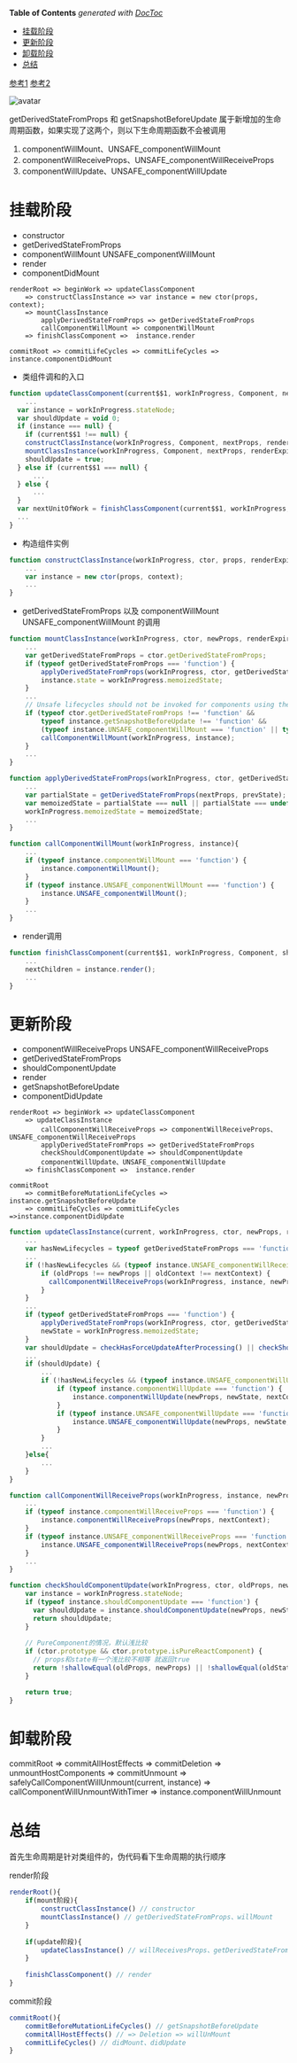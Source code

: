 <!-- START doctoc generated TOC please keep comment here to allow auto update -->
<!-- DON'T EDIT THIS SECTION, INSTEAD RE-RUN doctoc TO UPDATE -->
**Table of Contents**  *generated with [DocToc](https://github.com/thlorenz/doctoc)*

- [挂载阶段](#%E6%8C%82%E8%BD%BD%E9%98%B6%E6%AE%B5)
- [更新阶段](#%E6%9B%B4%E6%96%B0%E9%98%B6%E6%AE%B5)
- [卸载阶段](#%E5%8D%B8%E8%BD%BD%E9%98%B6%E6%AE%B5)
- [总结](#%E6%80%BB%E7%BB%93)

<!-- END doctoc generated TOC please keep comment here to allow auto update -->

 
 
[参考1](https://juejin.im/post/5b6f1800f265da282d45a79a#heading-7)
[参考2](https://projects.wojtekmaj.pl/react-lifecycle-methods-diagram/)

![avatar](../../images/react/react-2020/lifecycle-1.png)

getDerivedStateFromProps 和 getSnapshotBeforeUpdate 属于新增加的生命周期函数，如果实现了这两个，则以下生命周期函数不会被调用
1. componentWillMount、UNSAFE_componentWillMount
2. componentWillReceiveProps、UNSAFE_componentWillReceiveProps
3. componentWillUpdate、UNSAFE_componentWillUpdate

# 挂载阶段
- constructor
- getDerivedStateFromProps
- componentWillMount UNSAFE_componentWillMount
- render
- componentDidMount

```
renderRoot => beginWork => updateClassComponent 
    => constructClassInstance => var instance = new ctor(props, context);
    => mountClassInstance
        applyDerivedStateFromProps => getDerivedStateFromProps
        callComponentWillMount => componentWillMount 
    => finishClassComponent =>  instance.render

commitRoot => commitLifeCycles => commitLifeCycles => instance.componentDidMount
```

- 类组件调和的入口
```javascript
function updateClassComponent(current$$1, workInProgress, Component, nextProps, renderExpirationTime){
    ...
  var instance = workInProgress.stateNode;
  var shouldUpdate = void 0;
  if (instance === null) {
    if (current$$1 !== null) {
    constructClassInstance(workInProgress, Component, nextProps, renderExpirationTime); //new ctor构造组件实例
    mountClassInstance(workInProgress, Component, nextProps, renderExpirationTime); // getDerivedStateFromProps
    shouldUpdate = true;
  } else if (current$$1 === null) {
      ...
  } else {
      ...
  } 
  var nextUnitOfWork = finishClassComponent(current$$1, workInProgress, Component, shouldUpdate, hasContext, renderExpirationTime); // instance.render
  ...
}
```


- 构造组件实例
```javascript
function constructClassInstance(workInProgress, ctor, props, renderExpirationTime){
    ...
    var instance = new ctor(props, context);
    ...
}
```

- getDerivedStateFromProps 以及 componentWillMount UNSAFE_componentWillMount 的调用
```javascript
function mountClassInstance(workInProgress, ctor, newProps, renderExpirationTime){
    ...
    var getDerivedStateFromProps = ctor.getDerivedStateFromProps;
    if (typeof getDerivedStateFromProps === 'function') {
        applyDerivedStateFromProps(workInProgress, ctor, getDerivedStateFromProps, newProps);
        instance.state = workInProgress.memoizedState;
    }
    ...
    // Unsafe lifecycles should not be invoked for components using the new APIs.
    if (typeof ctor.getDerivedStateFromProps !== 'function' && 
        typeof instance.getSnapshotBeforeUpdate !== 'function' && 
        (typeof instance.UNSAFE_componentWillMount === 'function' || typeof instance.componentWillMount === 'function')) {
        callComponentWillMount(workInProgress, instance);
    }
    ...
}
```

```javascript
function applyDerivedStateFromProps(workInProgress, ctor, getDerivedStateFromProps, nextProps){
    ...
    var partialState = getDerivedStateFromProps(nextProps, prevState);
    var memoizedState = partialState === null || partialState === undefined ? prevState : _assign({}, prevState, partialState);
    workInProgress.memoizedState = memoizedState;
    ...
}
```

```javascript
function callComponentWillMount(workInProgress, instance){
    ...
    if (typeof instance.componentWillMount === 'function') {
        instance.componentWillMount();
    }
    if (typeof instance.UNSAFE_componentWillMount === 'function') {
        instance.UNSAFE_componentWillMount();
    }
    ...
}
```

- render调用
```javascript
function finishClassComponent(current$$1, workInProgress, Component, shouldUpdate, hasContext, renderExpirationTime){
    ...
    nextChildren = instance.render();
    ...
}
```


# 更新阶段
- componentWillReceiveProps UNSAFE_componentWillReceiveProps
- getDerivedStateFromProps
- shouldComponentUpdate
- render
- getSnapshotBeforeUpdate
- componentDidUpdate 

```
renderRoot => beginWork => updateClassComponent 
    => updateClassInstance 
        callComponentWillReceiveProps => componentWillReceiveProps、UNSAFE_componentWillReceiveProps
        applyDerivedStateFromProps => getDerivedStateFromProps
        checkShouldComponentUpdate => shouldComponentUpdate
        componentWillUpdate、UNSAFE_componentWillUpdate
    => finishClassComponent =>  instance.render 

commitRoot 
    => commitBeforeMutationLifeCycles => instance.getSnapshotBeforeUpdate
    => commitLifeCycles => commitLifeCycles =>instance.componentDidUpdate 
```

```javascript
function updateClassInstance(current, workInProgress, ctor, newProps, renderExpirationTime){
    ...
    var hasNewLifecycles = typeof getDerivedStateFromProps === 'function' || typeof instance.getSnapshotBeforeUpdate === 'function';
    ...
    if (!hasNewLifecycles && (typeof instance.UNSAFE_componentWillReceiveProps === 'function' || typeof instance.componentWillReceiveProps === 'function')) {
        if (oldProps !== newProps || oldContext !== nextContext) {
          callComponentWillReceiveProps(workInProgress, instance, newProps, nextContext);
        }
    }
    ...
    if (typeof getDerivedStateFromProps === 'function') {
        applyDerivedStateFromProps(workInProgress, ctor, getDerivedStateFromProps, newProps);
        newState = workInProgress.memoizedState;
    }
    var shouldUpdate = checkHasForceUpdateAfterProcessing() || checkShouldComponentUpdate(workInProgress, ctor, oldProps, newProps, oldState, newState, nextContext);
    ...
    if (shouldUpdate) {
        ...
        if (!hasNewLifecycles && (typeof instance.UNSAFE_componentWillUpdate === 'function' || typeof instance.componentWillUpdate === 'function')) {
            if (typeof instance.componentWillUpdate === 'function') {
                instance.componentWillUpdate(newProps, newState, nextContext);
            }
            if (typeof instance.UNSAFE_componentWillUpdate === 'function') {
                instance.UNSAFE_componentWillUpdate(newProps, newState, nextContext);
            }
        }
        ...
    }else{
        ...
    }
}
```

```javascript
function callComponentWillReceiveProps(workInProgress, instance, newProps, nextContext){
    ...
    if (typeof instance.componentWillReceiveProps === 'function') {
        instance.componentWillReceiveProps(newProps, nextContext);
    }
    if (typeof instance.UNSAFE_componentWillReceiveProps === 'function') {
        instance.UNSAFE_componentWillReceiveProps(newProps, nextContext);
    }
    ...
}
```

```javascript
function checkShouldComponentUpdate(workInProgress, ctor, oldProps, newProps, oldState, newState, nextContext){
    var instance = workInProgress.stateNode;
    if (typeof instance.shouldComponentUpdate === 'function') {
      var shouldUpdate = instance.shouldComponentUpdate(newProps, newState, nextContext); 
      return shouldUpdate;
    }
    
    // PureComponent的情况，默认浅比较
    if (ctor.prototype && ctor.prototype.isPureReactComponent) {
      // props和state有一个浅比较不相等 就返回true
      return !shallowEqual(oldProps, newProps) || !shallowEqual(oldState, newState);
    }

    return true;
}
```

# 卸载阶段
commitRoot => commitAllHostEffects => commitDeletion => unmountHostComponents => commitUnmount => safelyCallComponentWillUnmount(current, instance) => callComponentWillUnmountWithTimer => instance.componentWillUnmount



# 总结
首先生命周期是针对类组件的，伪代码看下生命周期的执行顺序

render阶段
```javascript
renderRoot(){
    if(mount阶段){
        constructClassInstance() // constructor
        mountClassInstance() // getDerivedStateFromProps、willMount
    }
    
    if(update阶段){
        updateClassInstance() // willReceivesProps、getDerivedStateFromProps、shouldComponentDidUpdate、willUpdate
    }
    
    finishClassComponent() // render
}
```


commit阶段
```javascript
commitRoot(){
    commitBeforeMutationLifeCycles() // getSnapshotBeforeUpdate
    commitAllHostEffects() // => Deletion => willUnMount
    commitLifeCycles() // didMount、didUpdate
}
```


